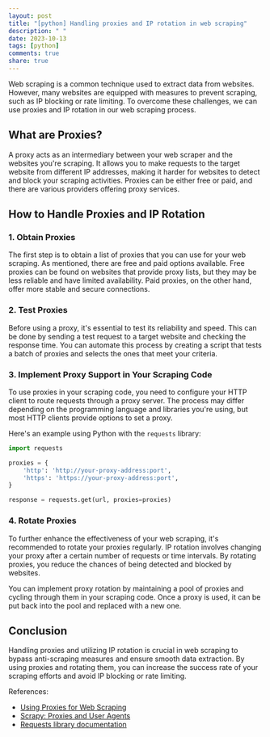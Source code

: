 ```yaml
---
layout: post
title: "[python] Handling proxies and IP rotation in web scraping"
description: " "
date: 2023-10-13
tags: [python]
comments: true
share: true
---
```


Web scraping is a common technique used to extract data from websites. However, many websites are equipped with measures to prevent scraping, such as IP blocking or rate limiting. To overcome these challenges, we can use proxies and IP rotation in our web scraping process.

## What are Proxies?

A proxy acts as an intermediary between your web scraper and the websites you're scraping. It allows you to make requests to the target website from different IP addresses, making it harder for websites to detect and block your scraping activities. Proxies can be either free or paid, and there are various providers offering proxy services.

## How to Handle Proxies and IP Rotation

### 1. Obtain Proxies

The first step is to obtain a list of proxies that you can use for your web scraping. As mentioned, there are free and paid options available. Free proxies can be found on websites that provide proxy lists, but they may be less reliable and have limited availability. Paid proxies, on the other hand, offer more stable and secure connections.

### 2. Test Proxies

Before using a proxy, it's essential to test its reliability and speed. This can be done by sending a test request to a target website and checking the response time. You can automate this process by creating a script that tests a batch of proxies and selects the ones that meet your criteria.

### 3. Implement Proxy Support in Your Scraping Code

To use proxies in your scraping code, you need to configure your HTTP client to route requests through a proxy server. The process may differ depending on the programming language and libraries you're using, but most HTTP clients provide options to set a proxy.

Here's an example using Python with the `requests` library:

```python
import requests

proxies = {
    'http': 'http://your-proxy-address:port',
    'https': 'https://your-proxy-address:port',
}

response = requests.get(url, proxies=proxies)
```

### 4. Rotate Proxies

To further enhance the effectiveness of your web scraping, it's recommended to rotate your proxies regularly. IP rotation involves changing your proxy after a certain number of requests or time intervals. By rotating proxies, you reduce the chances of being detected and blocked by websites.

You can implement proxy rotation by maintaining a pool of proxies and cycling through them in your scraping code. Once a proxy is used, it can be put back into the pool and replaced with a new one.

## Conclusion

Handling proxies and utilizing IP rotation is crucial in web scraping to bypass anti-scraping measures and ensure smooth data extraction. By using proxies and rotating them, you can increase the success rate of your scraping efforts and avoid IP blocking or rate limiting.

References:
- [Using Proxies for Web Scraping](https://www.octoparse.com/blog/7-things-you-should-know-about-proxies-for-web-scraping)
- [Scrapy: Proxies and User Agents](https://docs.scrapy.org/en/latest/topics/downloader-middleware.html#module-scrapy.downloadermiddlewares.httpproxy)
- [Requests library documentation](https://requests.readthedocs.io/en/latest/user/advanced/#proxies)